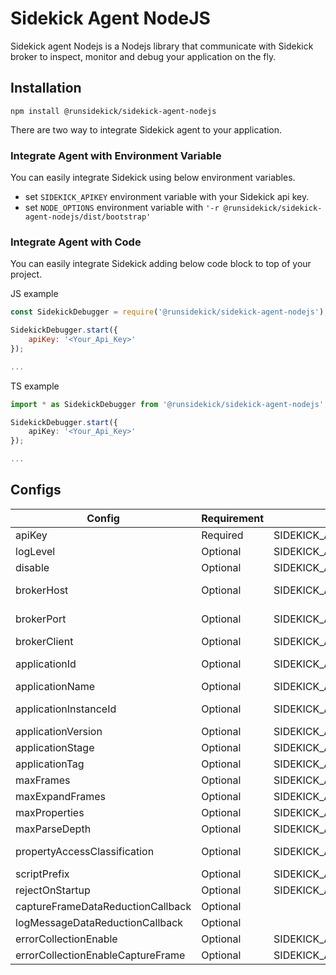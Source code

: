 # Sidekick Agent NodeJS

Sidekick agent Nodejs is a Nodejs library that communicate with Sidekick broker to inspect, monitor and debug your application on the fly.

## Installation

```
npm install @runsidekick/sidekick-agent-nodejs
```

There are two way to integrate Sidekick agent to your application.

### Integrate Agent with Environment Variable

You can easily integrate Sidekick using below environment variables.

* set ``SIDEKICK_APIKEY`` environment variable with your Sidekick api key. 
* set ``NODE_OPTIONS`` environment variable with `` '-r @runsidekick/sidekick-agent-nodejs/dist/bootstrap' ``

### Integrate Agent with Code

You can easily integrate Sidekick adding below code block to top of your project.

JS example
``` js
const SidekickDebugger = require('@runsidekick/sidekick-agent-nodejs');

SidekickDebugger.start({ 
    apiKey: '<Your_Api_Key>'
});

...
```

TS example
``` ts
import * as SidekickDebugger from '@runsidekick/sidekick-agent-nodejs';

SidekickDebugger.start({ 
    apiKey: '<Your_Api_Key>'
});

...

```

## Configs

| Config                                        | Requirement       | Environment Variable                          | Default
| ---                                           | ---               | ---                                           | ---
| apiKey <string>                               | Required          | SIDEKICK_APIKEY                               | None
| logLevel <string>                             | Optional          | SIDEKICK_AGENT_LOG_LEVEL                      | info
| disable <boolean>                             | Optional          | SIDEKICK_AGENT_DISABLE                        | false
| brokerHost <string>                           | Optional          | SIDEKICK_AGENT_BROKER_HOST                    | Sidekick broker address
| brokerPort <string>                           | Optional          | SIDEKICK_AGENT_BROKER_PORT                    | Sidekick broker port
| brokerClient <string>                         | Optional          | SIDEKICK_AGENT_BROKER_CLIENT                  | Logged in user
| applicationId <string>                        | Optional          | SIDEKICK_AGENT_APPLICATION_ID                 | Generated by agent
| applicationName <string>                      | Optional          | SIDEKICK_AGENT_APPLICATION_NAME               | Empty string
| applicationInstanceId <string>                | Optional          | SIDEKICK_AGENT_APPLICATION_INSTANCE_ID        | Generated by agent
| applicationVersion <string>                   | Optional          | SIDEKICK_AGENT_APPLICATION_VERSION            | Empty string
| applicationStage <string>                     | Optional          | SIDEKICK_AGENT_APPLICATION_STAGE              | Empty string
| applicationTag <map>                          | Optional          | SIDEKICK_AGENT_APPLICATION_TAG                | None
| maxFrames <number>                            | Optional          | SIDEKICK_AGENT_MAX_FRAMES                     | 20
| maxExpandFrames <number>                      | Optional          | SIDEKICK_AGENT_MAX_EXPAND_FRAMES              | 1
| maxProperties <number>                        | Optional          | SIDEKICK_AGENT_MAX_PROPERTIES                 | 10
| maxParseDepth <number>                        | Optional          | SIDEKICK_AGENT_MAX_PARSE_DEPTH                | 3
| propertyAccessClassification <string>         | Optional          | SIDEKICK_AGENT_PROPERTY_ACCESS_CLASSIFICATION | ENUMERABLE-OWN
| scriptPrefix <string>                         | Optional          | SIDEKICK_AGENT_SCRIPT_PREFIX                  | None
| rejectOnStartup <boolean>                     | Optional          | SIDEKICK_AGENT_REJECT_ON_STARTUP              | false
| captureFrameDataReductionCallback <function>  | Optional          |                                               | None
| logMessageDataReductionCallback <function>    | Optional          |                                               | None
| errorCollectionEnable <boolean>               | Optional          | SIDEKICK_AGENT_ERROR_COLLECTION_ENABLE        | false
| errorCollectionEnableCaptureFrame <boolean>   | Optional          | SIDEKICK_AGENT_ERROR_COLLECTION_CAPTURE_FRAME | false